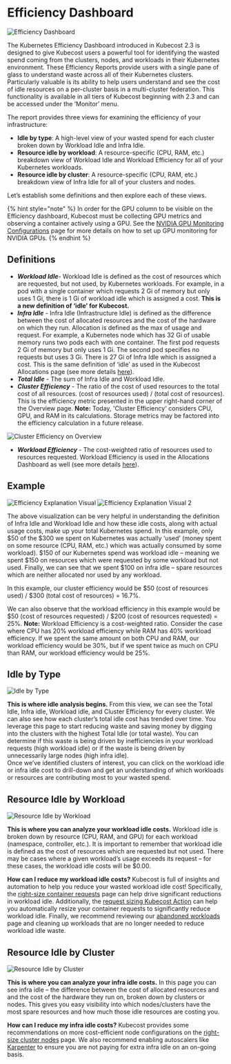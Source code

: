 # Efficiency Dashboard

![Efficiency Dashboard](/images/efficiency-dashboard-1.png)

The Kubernetes Efficiency Dashboard introduced in Kubecost 2.3 is designed to give Kubecost users a powerful tool for identifying the wasted spend coming from the clusters, nodes, and workloads in their Kubernetes environment.
These Efficiency Reports provide users with a single pane of glass to understand waste across all of their Kubernetes clusters. Particularly valuable is its ability to help  users understand and see the cost of idle resources on a per-cluster basis in a multi-cluster federation.
This functionality is available in all tiers of Kubecost beginning with 2.3 and can be accessed under the ‘Monitor’ menu.

The report provides three views for examining the efficiency of your infrastructure:

- **Idle by type**: A high-level view of your wasted spend for each cluster broken down by Workload Idle and Infra Idle.
- **Resource idle by workload**: A resource-specific (CPU, RAM, etc.) breakdown view of Workload Idle and Workload Efficiency for all of your Kubernetes workloads.
- **Resource idle by cluster**: A resource-specific (CPU, RAM, etc.) breakdown view of Infra Idle for all of your clusters and nodes.

Let’s establish some definitions and then explore each of these views.

{% hint style="note" %}
In order for the GPU column to be visible on the Efficiency dashboard, Kubecost must be collecting GPU metrics and observing a container actively using a GPU. See the [NVIDIA GPU Monitoring Configurations](install-and-configure/advanced-configuration/gpu.md) page for more details on how to set up GPU monitoring for NVIDIA GPUs.
{% endhint %}

## Definitions

- _**Workload Idle**_- Workload Idle is defined as the cost of resources which are requested, but not used, by Kubernetes workloads.
For example, in a pod with a single container which requests 2 Gi of memory but only uses 1 Gi, there is 1 Gi of workload idle which is assigned a cost. **This is a new definition of ‘idle’ for Kubecost.**
- _**Infra Idle**_ - Infra Idle (Infrastructure Idle) is defined as the difference between the cost of allocated resources and the cost of the hardware on which they run. Allocation is defined as the max of usage and request.
For example, a Kubernetes node which has 32 Gi of usable memory runs two pods each with one container. The first pod requests 2 Gi of memory but only uses 1 Gi. The second pod specifies no requests but uses 3 Gi. There is 27 Gi of Infra Idle which is assigned a cost. This is the same definition of ‘idle’ as used in the Kubecost Allocations page (see more details [here](/using-kubecost/navigating-the-kubecost-ui/cost-allocation/efficiency-idle.md)).
- _**Total Idle**_ - The sum of Infra Idle and Workload Idle.
- _**Cluster Efficiency**_ - The ratio of the cost of used resources to the total cost of all resources. (cost of resources used) / (total cost of resources). This is the efficiency metric presented in the upper right-hand corner of the Overview page. **Note:** Today, 'Cluster Efficiency' considers CPU, GPU, and RAM in its calculations. Storage metrics may be factored into the efficiency calculation in a future release.

![Cluster Efficiency on Overview](/images/efficiency-cluster-efficiency-on-overview.png)

- _**Workload Efficiency**_ - The cost-weighted ratio of resources used to resources requested. Workload Efficiency is used in the Allocations Dashboard as well (see more details [here](/using-kubecost/navigating-the-kubecost-ui/cost-allocation/efficiency-idle.md)).

## Example

![Efficiency Explanation Visual](/images/efficiency-explanation-visual-1.jpg)
![Efficiency Explanation Visual 2](/images/efficiency-explanation-visual-2.jpg)

The above visualization can be very helpful in understanding the definition of Infra Idle and Workload Idle and how these idle costs, along with actual usage costs, make up your total Kubernetes spend.
In this example, only $50 of the $300 we spent on Kubernetes was actually ‘used’ (money spent on some resource (CPU, RAM, etc.) which was actually consumed by some workload).
$150 of our Kubernetes spend was workload idle – meaning we spent $150 on resources which were requested by some workload but not used. Finally, we can see that we spent $100 on infra idle – spare resources which are neither allocated nor used by any workload.

In this example, our cluster efficiency would be $50 (cost of resources used) / $300 (total cost of resources) = 16.7%.

We can also observe that the workload efficiency in this example would be $50 (cost of resources requested) / $200 (cost of resources requested) = 25%.
**Note:** Workload Efficiency is a cost-weighted ratio. Consider the case where CPU has 20% workload efficiency while RAM has 40% workload efficiency.
If we spent the same amount on both CPU and RAM, our workload efficiency would be 30%, but if we spent twice as much on CPU than RAM, our workload efficiency would be 25%.

## Idle by Type

![Idle by Type](/images/efficiency-dashboard-1.png)

**This is where idle analysis begins.** From this view, we can see the Total Idle, Infra idle, Workload idle, and Cluster Efficiency for every cluster.
We can also see how each cluster’s total idle cost has trended over time. You leverage this page to start reducing waste and saving money by digging into the clusters with the highest Total Idle (or total waste).
You can determine if this waste is being driven by inefficiencies in your workload requests (high workload idle) or if the waste is being driven by unnecessarily large nodes (high infra idle).  
Once we’ve identified clusters of interest, you can click on the workload idle or infra idle cost to drill-down and get an understanding of which workloads or resources are contributing most to your wasted spend.

## Resource Idle by Workload

![Resource Idle by Workload](/images/efficiency-workload-view.png)

**This is where you can analyze your workload idle costs.** Workload idle is broken down by resource (CPU, RAM, and GPU) for each workload (namespace, controller, etc.).
It is important to remember that workload idle is defined as the cost of resources which are requested but not used. There may be cases where a given workload’s usage exceeds its request – for these cases, the workload idle costs will be $0.00.

**How can I reduce my workload idle costs?**
Kubecost is full of insights and automation to help you reduce your wasted workload idle cost!
Specifically, the [right-size container requests](/using-kubecost/navigating-the-kubecost-ui/savings/container-request-right-sizing-recommendations.md) page can help drive significant reductions in workload idle.
Additionally, the [request sizing Kubecost Action](/using-kubecost/navigating-the-kubecost-ui/savings/savings-actions.md) can help you automatically resize your container requests to significantly reduce workload idle.
Finally, we recommend reviewing our [abandoned workloads](/using-kubecost/navigating-the-kubecost-ui/savings/abandoned-workloads.md) page and cleaning up workloads that are no longer needed to reduce workload idle waste.

## Resource Idle by Cluster

![Resource Idle by Cluster](/images/efficiency-infraidle-view.png)

**This is where you can analyze your infra idle costs.**  In this page you can see infra idle – the difference between the cost of allocated resources and and the cost of the hardware they run on, broken down by clusters or nodes.
This gives you easy visibility into which nodes/clusters have the most spare resources and how much those idle resources are costing you.

**How can I reduce my infra idle costs?**
Kubecost provides some recommendations on  more cost-efficient node configurations on the [right-size cluster nodes](/using-kubecost/navigating-the-kubecost-ui/savings/cluster-right-sizing-recommendations.md) page. We also recommend enabling autoscalers like [Karpenter](https://karpenter.sh/) to ensure you are not paying for extra infra idle on an on-going basis.

